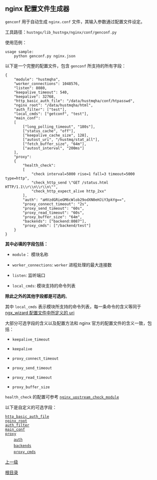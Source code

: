 nginx 配置文件生成器
--

`genconf` 用于自动生成 `nginx.conf` 文件，其输入参数通过配置文件设定。

工具路径：`hustngx/lib_hustngx/nginx/conf/genconf.py`

使用范例：

    usage sample:
        python genconf.py nginx.json

以下是一个完整的配置文件，包含 `genconf` 所支持的所有字段：

    {
        "module": "hustmqha",
        "worker_connections": 1048576,
        "listen": 8080,
        "keepalive_timeout": 540,
        "keepalive": 32768,
        "http_basic_auth_file": "/data/hustmqha/conf/htpasswd",
        "nginx_root": "/data/hustmqha/html",
        "auth_filter": ["test"],
        "local_cmds": ["getconf", "test"],
        "main_conf": 
        [
            ["long_polling_timeout", "180s"],
            ["status_cache", "off"],
            ["keepalive_cache_size", 128],
            ["autost_uri", "/hustmq/stat_all"],
            ["fetch_buffer_size", "64m"],
            ["autost_interval", "200ms"]
        ],
        "proxy":
        {
            "health_check": 
            [
                "check interval=5000 rise=1 fall=3 timeout=5000 type=http",
                "check_http_send \"GET /status.html HTTP/1.1\\r\\n\\r\\n\"",
                "check_http_expect_alive http_2xx"
            ],
            "auth": "aHVzdGRieGM6cWlob29odXN0eHJiY3pkYg==",
            "proxy_connect_timeout": "2s",
            "proxy_send_timeout": "60s",
            "proxy_read_timeout": "60s",
            "proxy_buffer_size": "64m",
            "backends": ["backend:8087"],
            "proxy_cmds": ["/backend/test"]
        }
    }

**其中必填的字段包括：**

- `module`： 模块名称

- `worker_connections`: `worker` 进程处理的最大连接数

- `listen`: 监听端口

- `local_cmds`: 模块支持的命令列表

**除此之外的其他字段都是可选的**。

其中 `local_cmds` 表示模块所支持的命令列表，每一条命令的含义等同于 [ngx_wizard 配置文件中所定义的 uri](../ngx_wizard/uri.md)

大部分可选字段的含义以及配置方法和 nginx 官方的配置文件的含义一致，包括：

- `keepalive_timeout`

- `keepalive`

- `proxy_connect_timeout`

- `proxy_send_timeout`

- `proxy_read_timeout`

- `proxy_buffer_size`

`health_check` 的配置可参考 [`nginx_upstream_check_module`](https://github.com/yaoweibin/nginx_upstream_check_module)

以下是自定义的可选字段：

[`http_basic_auth_file`](http_basic_auth_file.md)  
[`nginx_root`](nginx_root.md)  
[`auth_filter`](auth_filter.md)  
[`main_conf`](main_conf.md)  
[`proxy`](proxy.md)  
　　[`auth`](auth.md)  
　　[`backends`](backends.md)  
　　[`proxy_cmds`](proxy_cmds.md)  

[上一级](../lib_hustngx.md)

[根目录](../../index.md)
